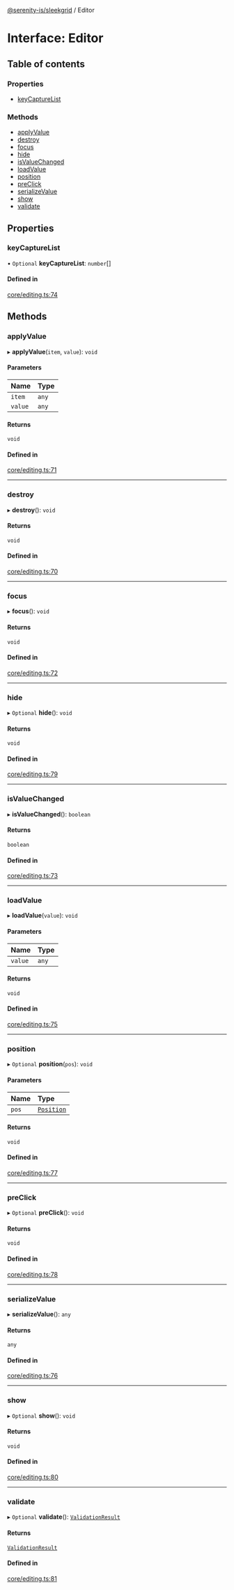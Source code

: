 [@serenity-is/sleekgrid](../README.md) / Editor

# Interface: Editor

## Table of contents

### Properties

- [keyCaptureList](Editor.md#keycapturelist)

### Methods

- [applyValue](Editor.md#applyvalue)
- [destroy](Editor.md#destroy)
- [focus](Editor.md#focus)
- [hide](Editor.md#hide)
- [isValueChanged](Editor.md#isvaluechanged)
- [loadValue](Editor.md#loadvalue)
- [position](Editor.md#position)
- [preClick](Editor.md#preclick)
- [serializeValue](Editor.md#serializevalue)
- [show](Editor.md#show)
- [validate](Editor.md#validate)

## Properties

### keyCaptureList

• `Optional` **keyCaptureList**: `number`[]

#### Defined in

[core/editing.ts:74](https://github.com/serenity-is/sleekgrid/blob/master/src/core/editing.ts#L74)

## Methods

### applyValue

▸ **applyValue**(`item`, `value`): `void`

#### Parameters

| Name | Type |
| :------ | :------ |
| `item` | `any` |
| `value` | `any` |

#### Returns

`void`

#### Defined in

[core/editing.ts:71](https://github.com/serenity-is/sleekgrid/blob/master/src/core/editing.ts#L71)

___

### destroy

▸ **destroy**(): `void`

#### Returns

`void`

#### Defined in

[core/editing.ts:70](https://github.com/serenity-is/sleekgrid/blob/master/src/core/editing.ts#L70)

___

### focus

▸ **focus**(): `void`

#### Returns

`void`

#### Defined in

[core/editing.ts:72](https://github.com/serenity-is/sleekgrid/blob/master/src/core/editing.ts#L72)

___

### hide

▸ `Optional` **hide**(): `void`

#### Returns

`void`

#### Defined in

[core/editing.ts:79](https://github.com/serenity-is/sleekgrid/blob/master/src/core/editing.ts#L79)

___

### isValueChanged

▸ **isValueChanged**(): `boolean`

#### Returns

`boolean`

#### Defined in

[core/editing.ts:73](https://github.com/serenity-is/sleekgrid/blob/master/src/core/editing.ts#L73)

___

### loadValue

▸ **loadValue**(`value`): `void`

#### Parameters

| Name | Type |
| :------ | :------ |
| `value` | `any` |

#### Returns

`void`

#### Defined in

[core/editing.ts:75](https://github.com/serenity-is/sleekgrid/blob/master/src/core/editing.ts#L75)

___

### position

▸ `Optional` **position**(`pos`): `void`

#### Parameters

| Name | Type |
| :------ | :------ |
| `pos` | [`Position`](Position.md) |

#### Returns

`void`

#### Defined in

[core/editing.ts:77](https://github.com/serenity-is/sleekgrid/blob/master/src/core/editing.ts#L77)

___

### preClick

▸ `Optional` **preClick**(): `void`

#### Returns

`void`

#### Defined in

[core/editing.ts:78](https://github.com/serenity-is/sleekgrid/blob/master/src/core/editing.ts#L78)

___

### serializeValue

▸ **serializeValue**(): `any`

#### Returns

`any`

#### Defined in

[core/editing.ts:76](https://github.com/serenity-is/sleekgrid/blob/master/src/core/editing.ts#L76)

___

### show

▸ `Optional` **show**(): `void`

#### Returns

`void`

#### Defined in

[core/editing.ts:80](https://github.com/serenity-is/sleekgrid/blob/master/src/core/editing.ts#L80)

___

### validate

▸ `Optional` **validate**(): [`ValidationResult`](ValidationResult.md)

#### Returns

[`ValidationResult`](ValidationResult.md)

#### Defined in

[core/editing.ts:81](https://github.com/serenity-is/sleekgrid/blob/master/src/core/editing.ts#L81)
